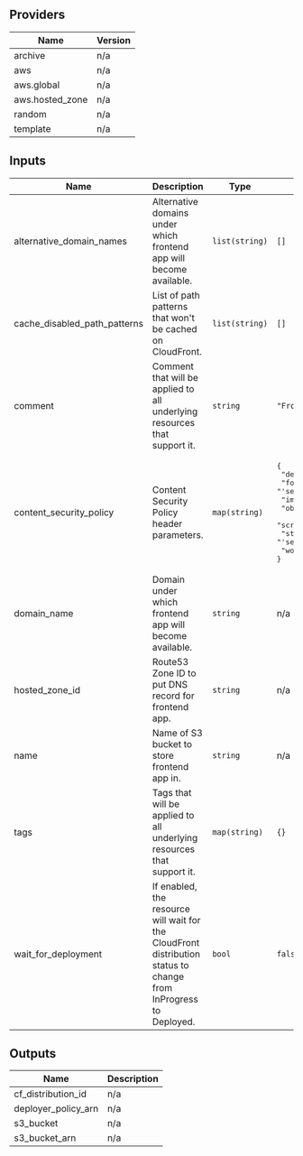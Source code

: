 ## Providers

| Name | Version |
|------|---------|
| archive | n/a |
| aws | n/a |
| aws.global | n/a |
| aws.hosted\_zone | n/a |
| random | n/a |
| template | n/a |

## Inputs

| Name | Description | Type | Default | Required |
|------|-------------|------|---------|:-----:|
| alternative\_domain\_names | Alternative domains under which frontend app will become available. | `list(string)` | `[]` | no |
| cache\_disabled\_path\_patterns | List of path patterns that won't be cached on CloudFront. | `list(string)` | `[]` | no |
| comment | Comment that will be applied to all underlying resources that support it. | `string` | `"Frontend application environment"` | no |
| content\_security\_policy | Content Security Policy header parameters. | `map(string)` | <pre>{<br>  "default-src": "'self' blob:",<br>  "font-src": "'self'",<br>  "img-src": "'self'",<br>  "object-src": "'none'",<br>  "script-src": "'self' 'unsafe-inline' 'unsafe-eval'",<br>  "style-src": "'self' 'unsafe-inline'",<br>  "worker-src": "blob:"<br>}</pre> | no |
| domain\_name | Domain under which frontend app will become available. | `string` | n/a | yes |
| hosted\_zone\_id | Route53 Zone ID to put DNS record for frontend app. | `string` | n/a | yes |
| name | Name of S3 bucket to store frontend app in. | `string` | n/a | yes |
| tags | Tags that will be applied to all underlying resources that support it. | `map(string)` | `{}` | no |
| wait\_for\_deployment | If enabled, the resource will wait for the CloudFront distribution status to change from InProgress to Deployed. | `bool` | `false` | no |

## Outputs

| Name | Description |
|------|-------------|
| cf\_distribution\_id | n/a |
| deployer\_policy\_arn | n/a |
| s3\_bucket | n/a |
| s3\_bucket\_arn | n/a |

